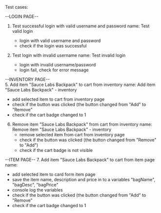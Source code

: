 Test cases:

--LOGIN PAGE--
1. Test successful login with valid username and password
name: Test valid login
   - login with valid username and password
   - check if the login was successful
     
3. Test login with invalid username
name: Test invalid login
   -  login with invalid username/password
   -  login fail, check for error message
  
--INVENTORY PAGE--  
5. Add item "Sauce Labs Backpack" to cart from inventory
name: Add item "Sauce Labs Backpack" - inventory
   - add selected item to cart from inventory page
   - check if the button was clicked (the button changed from "Add" to "Remove"
   - check if the cart badge changed to 1

6. Remove item "Sauce Labs Backpack" from cart from inventory
name: Remove item "Sauce Labs Backpack" - inventory
   - remove selected item from cart from inventory page
   - check if the button was clicked (the button changed from "Remove" to "Add")
   - check if the cart badge is not visible

--ITEM PAGE--
7. Add item "Sauce Labs Backpack" to cart from item page
name:
  - add selected item to card form item page
  - save the item name, description and price in to a variables "bagName", "bagDesc", "bagPrice"
  - console log the variables
  - check if the button was clicked (the button changed from "Add" to "Remove"
  - check if the cart badge changed to 1
